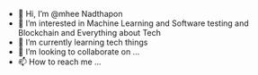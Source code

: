 - 👋 Hi, I’m @mhee Nadthapon  
- 👀 I’m interested in Machine Learning and Software testing and Blockchain and Everything about Tech 
- 🌱 I’m currently learning tech things
- 💞️ I’m looking to collaborate on ...
- 📫 How to reach me ...

<!---
mheepear/mheepear is a ✨ special ✨ repository because its `README.md` (this file) appears on your GitHub profile.
You can click the Preview link to take a look at your changes.
--->
